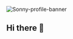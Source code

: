 ![Sonny-profile-banner](https://github.com/user-attachments/assets/6e7dacea-af05-4a2c-8223-70bae711a980)



## Hi there 👋

